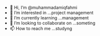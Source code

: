 - 👋 Hi, I’m @muhammadamiqfahmi
- 👀 I’m interested in ...project management
- 🌱 I’m currently learning ...management
- 💞️ I’m looking to collaborate on ...someting
- 📫 How to reach me ...studyng

<!---
muhammadamiqfahmi/muhammadamiqfahmi is a ✨ special ✨ repository because its `README.md` (this file) appears on your GitHub profile.
You can click the Preview link to take a look at your changes.
--->
